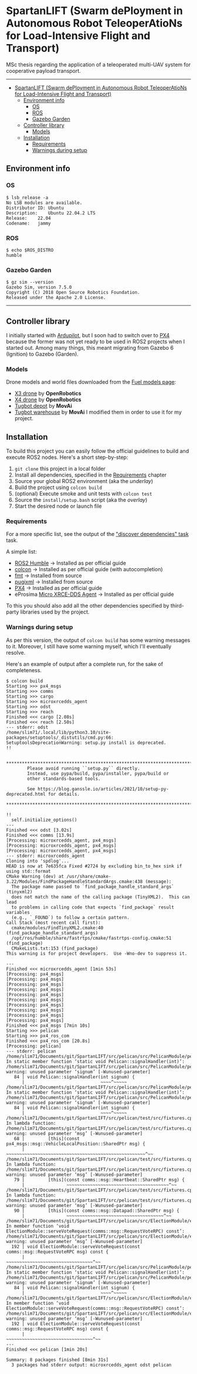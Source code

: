# SpartanLIFT (Swarm dePloyment in Autonomous Robot TeleoperAtioNs for Load-Intensive Flight and Transport)

MSc thesis regarding the application of a teleoperated multi-UAV system for cooperative payload transport.

---

- [SpartanLIFT (Swarm dePloyment in Autonomous Robot TeleoperAtioNs for Load-Intensive Flight and Transport)](#spartanlift-swarm-deployment-in-autonomous-robot-teleoperations-for-load-intensive-flight-and-transport)
  - [Environment info](#environment-info)
    - [OS](#os)
    - [ROS](#ros)
    - [Gazebo Garden](#gazebo-garden)
  - [Controller library](#controller-library)
    - [Models](#models)
  - [Installation](#installation)
    - [Requirements](#requirements)
    - [Warnings during setup](#warnings-during-setup)


## Environment info
### OS
```shell
$ lsb_release -a
No LSB modules are available.
Distributor ID:	Ubuntu
Description:	Ubuntu 22.04.2 LTS
Release:	22.04
Codename:	jammy
```

### ROS
```shell
$ echo $ROS_DISTRO
humble
```

### Gazebo Garden
```shell
$ gz sim --version
Gazebo Sim, version 7.5.0
Copyright (C) 2018 Open Source Robotics Foundation.
Released under the Apache 2.0 License.
```

---

## Controller library
I initially started with [Ardupilot](https://ardupilot.org/), but I soon had to switch over to [PX4](https://px4.io/)
because the former was not yet ready to be used in ROS2 projects when I started out.
Among many things, this meant migrating from Gazebo 6 (Ignition) to Gazebo (Garden).

### Models
Drone models and world files downloaded from the [Fuel models page](https://app.gazebosim.org/fuel/models):
- [X3 drone](https://app.gazebosim.org/OpenRobotics/fuel/models/X3%20UAV%20Config%201) by **OpenRobotics**
- [X4 drone](https://app.gazebosim.org/OpenRobotics/fuel/models/X4%20UAV%20Config%201) by **OpenRobotics**
- [Tugbot depot](https://app.gazebosim.org/MovAi/fuel/worlds/tugbot_depot) by **MovAi**
- [Tugbot warehouse](https://app.gazebosim.org/MovAi/fuel/worlds/tugbot_warehouse) by **MovAi**
I modified them in order to use it for my project.

## Installation
To build this project you can easily follow the official guidelines to build and execute ROS2 nodes.
Here's a short step-by-step:
1. `git clone` this project in a local folder
2. Install all dependencies, specified in the [Requirements](#requirements) chapter
3. Source your global ROS2 environment (aka the *underlay*)
4. Build the project using `colcon build`
5. (optional) Execute smoke and unit tests with `colcon test`
6. Source the `install/setup.bash` script (aka the *overlay*)
7. Start the desired node or launch file

### Requirements
For a more specific list, see the output of the ["discover dependencies" task](src/pelican/doc/dependency_list.txt) task.

A simple list:
- [ROS2 Humble](https://docs.ros.org/en/humble/index.html) &rarr; Installed as per official guide
- [colcon](https://colcon.readthedocs.io/en/released/) &rarr; Installed as per official guide (with autocompletion)
- [fmt](https://github.com/fmtlib/fmt) &rarr; Installed from source
- [pugixml](https://pugixml.org/) &rarr; Installed from source
- [PX4](https://github.com/PX4/PX4-Autopilot) &rarr; Installed as per official guide
- eProsima [Micro XRCE-DDS Agent](https://github.com/eProsima/Micro-XRCE-DDS-Agent) &rarr; Installed as per official guide

To this you should also add all the other dependencies specified by third-party libraries used by the project.

### Warnings during setup
As per this version, the output of `colcon build` has some warning messages to it. Moreover, I still have some warning myself, which I'll eventually resolve.

Here's an example of output after a complete run, for the sake of completeness.

```shell
$ colcon build
Starting >>> px4_msgs
Starting >>> comms
Starting >>> cargo
Starting >>> microxrcedds_agent
Starting >>> odst
Starting >>> reach
Finished <<< cargo [2.08s]  
Finished <<< reach [2.50s]  
--- stderr: odst  
/home/slim71/.local/lib/python3.10/site-packages/setuptools/_distutils/cmd.py:66: SetuptoolsDeprecationWarning: setup.py install is deprecated.
!!

        ********************************************************************************
        Please avoid running ``setup.py`` directly.
        Instead, use pypa/build, pypa/installer, pypa/build or
        other standards-based tools.

        See https://blog.ganssle.io/articles/2021/10/setup-py-deprecated.html for details.
        ********************************************************************************

!!
  self.initialize_options()
---
Finished <<< odst [3.02s]
Finished <<< comms [13.9s]  
[Processing: microxrcedds_agent, px4_msgs]  
[Processing: microxrcedds_agent, px4_msgs]  
[Processing: microxrcedds_agent, px4_msgs]  
--- stderr: microxrcedds_agent  
Cloning into 'spdlog'...
HEAD is now at 7e635fca Fixed #2724 by excluding bin_to_hex sink if using std::format
CMake Warning (dev) at /usr/share/cmake-3.22/Modules/FindPackageHandleStandardArgs.cmake:438 (message):
  The package name passed to `find_package_handle_standard_args` (tinyxml2)
  does not match the name of the calling package (TinyXML2).  This can lead
  to problems in calling code that expects `find_package` result variables
  (e.g., `_FOUND`) to follow a certain pattern.
Call Stack (most recent call first):
  cmake/modules/FindTinyXML2.cmake:40 (find_package_handle_standard_args)
  /opt/ros/humble/share/fastrtps/cmake/fastrtps-config.cmake:51 (find_package)
  CMakeLists.txt:153 (find_package)
This warning is for project developers.  Use -Wno-dev to suppress it.

---
Finished <<< microxrcedds_agent [1min 53s]
[Processing: px4_msgs]  
[Processing: px4_msgs]  
[Processing: px4_msgs]  
[Processing: px4_msgs]  
[Processing: px4_msgs]  
[Processing: px4_msgs]  
[Processing: px4_msgs]  
[Processing: px4_msgs]  
[Processing: px4_msgs]  
[Processing: px4_msgs]  
Finished <<< px4_msgs [7min 10s]  
Starting >>> pelican
Starting >>> px4_ros_com
Finished <<< px4_ros_com [20.8s]  
[Processing: pelican]  
--- stderr: pelican  
/home/slim71/Documents/git/SpartanLIFT/src/pelican/src/PelicanModule/pelican.cpp: In static member function ‘static void Pelican::signalHandler(int)’:
/home/slim71/Documents/git/SpartanLIFT/src/pelican/src/PelicanModule/pelican.cpp:84:33: warning: unused parameter ‘signum’ [-Wunused-parameter]
   84 | void Pelican::signalHandler(int signum) {
      |                             ~~~~^~~~~~
/home/slim71/Documents/git/SpartanLIFT/src/pelican/src/PelicanModule/pelican.cpp: In static member function ‘static void Pelican::signalHandler(int)’:
/home/slim71/Documents/git/SpartanLIFT/src/pelican/src/PelicanModule/pelican.cpp:84:33: warning: unused parameter ‘signum’ [-Wunused-parameter]
   84 | void Pelican::signalHandler(int signum) {
      |                             ~~~~^~~~~~
/home/slim71/Documents/git/SpartanLIFT/src/pelican/test/src/fixtures.cpp: In lambda function:
/home/slim71/Documents/git/SpartanLIFT/src/pelican/test/src/fixtures.cpp:68:69: warning: unused parameter ‘msg’ [-Wunused-parameter]
   68 |         [this](const px4_msgs::msg::VehicleLocalPosition::SharedPtr msg) {
      |                ~~~~~~~~~~~~~~~~~~~~~~~~~~~~~~~~~~~~~~~~~~~~~~~~~~~~~^~~
/home/slim71/Documents/git/SpartanLIFT/src/pelican/test/src/fixtures.cpp: In lambda function:
/home/slim71/Documents/git/SpartanLIFT/src/pelican/test/src/fixtures.cpp:79:55: warning: unused parameter ‘msg’ [-Wunused-parameter]
   79 |         [this](const comms::msg::Heartbeat::SharedPtr msg) {
      |                ~~~~~~~~~~~~~~~~~~~~~~~~~~~~~~~~~~~~~~~^~~
/home/slim71/Documents/git/SpartanLIFT/src/pelican/test/src/fixtures.cpp: In lambda function:
/home/slim71/Documents/git/SpartanLIFT/src/pelican/test/src/fixtures.cpp:90:53: warning: unused parameter ‘msg’ [-Wunused-parameter]
   90 |         [this](const comms::msg::Datapad::SharedPtr msg) {
      |                ~~~~~~~~~~~~~~~~~~~~~~~~~~~~~~~~~~~~~^~~
/home/slim71/Documents/git/SpartanLIFT/src/pelican/src/ElectionModule/election.cpp: In member function ‘void ElectionModule::serveVoteRequest(comms::msg::RequestVoteRPC) const’:
/home/slim71/Documents/git/SpartanLIFT/src/pelican/src/ElectionModule/election.cpp:192:72: warning: unused parameter ‘msg’ [-Wunused-parameter]
  192 | void ElectionModule::serveVoteRequest(const comms::msg::RequestVoteRPC msg) const {
      |                                       ~~~~~~~~~~~~~~~~~~~~~~~~~~~~~~~~~^~~
/home/slim71/Documents/git/SpartanLIFT/src/pelican/src/PelicanModule/pelican.cpp: In static member function ‘static void Pelican::signalHandler(int)’:
/home/slim71/Documents/git/SpartanLIFT/src/pelican/src/PelicanModule/pelican.cpp:84:33: warning: unused parameter ‘signum’ [-Wunused-parameter]
   84 | void Pelican::signalHandler(int signum) {
      |                             ~~~~^~~~~~
/home/slim71/Documents/git/SpartanLIFT/src/pelican/src/ElectionModule/election.cpp: In member function ‘void ElectionModule::serveVoteRequest(comms::msg::RequestVoteRPC) const’:
/home/slim71/Documents/git/SpartanLIFT/src/pelican/src/ElectionModule/election.cpp:192:72: warning: unused parameter ‘msg’ [-Wunused-parameter]
  192 | void ElectionModule::serveVoteRequest(const comms::msg::RequestVoteRPC msg) const {
      |                                       ~~~~~~~~~~~~~~~~~~~~~~~~~~~~~~~~~^~~
---
Finished <<< pelican [1min 20s]

Summary: 8 packages finished [8min 31s]
  3 packages had stderr output: microxrcedds_agent odst pelican

```
